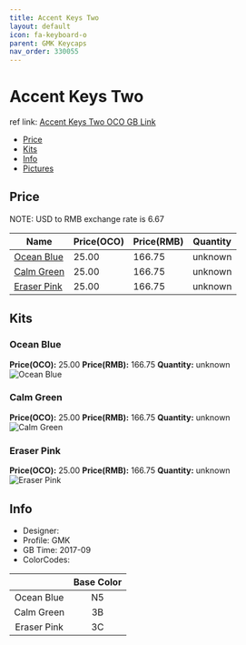 ```yaml
---
title: Accent Keys Two
layout: default
icon: fa-keyboard-o
parent: GMK Keycaps
nav_order: 330055
---
```


# Accent Keys Two

ref link: [Accent Keys Two OCO GB Link](https://www.originativeco.com/products/accent-keys-two)

* [Price](#price)
* [Kits](#kits)
* [Info](#info)
* [Pictures](#pictures)


## Price  
NOTE: USD to RMB exchange rate is 6.67

| Name          | Price(OCO)    |  Price(RMB) | Quantity |
| ------------- | ------------ |  ---------- | -------- |
|[Ocean Blue](#ocean-blue)|25.00|166.75|unknown|
|[Calm Green](#calm-green)|25.00|166.75|unknown|
|[Eraser Pink](#eraser-pink)|25.00|166.75|unknown|


## Kits
### Ocean Blue
**Price(OCO):** 25.00    **Price(RMB):** 166.75    **Quantity:** unknown  
<img src="{{ 'assets/images/gmk-keycaps/accentkeystwo/kits_pics/ocean-blue.jpg' | relative_url }}" alt="Ocean Blue" class="image featured">

### Calm Green
**Price(OCO):** 25.00    **Price(RMB):** 166.75    **Quantity:** unknown  
<img src="{{ 'assets/images/gmk-keycaps/accentkeystwo/kits_pics/calm-green.jpg' | relative_url }}" alt="Calm Green" class="image featured">

### Eraser Pink
**Price(OCO):** 25.00    **Price(RMB):** 166.75    **Quantity:** unknown  
<img src="{{ 'assets/images/gmk-keycaps/accentkeystwo/kits_pics/eraser-pink.jpg' | relative_url }}" alt="Eraser Pink" class="image featured">


## Info
* Designer: 
* Profile: GMK 
* GB Time: 2017-09
* ColorCodes:  

| |Base Color     
| :-------------: | :-------------: 
|Ocean Blue|N5
|Calm Green|3B
|Eraser Pink|3C
